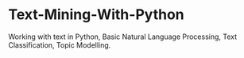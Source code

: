 # Text-Mining-With-Python

Working with text in Python, Basic Natural Language Processing, Text Classification, Topic Modelling.
